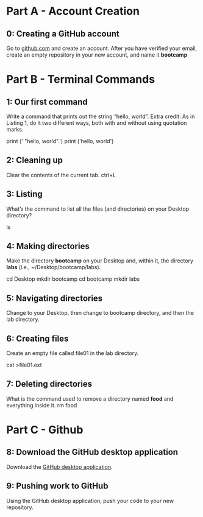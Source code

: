 # Part A - Account Creation


## 0: Creating a GitHub account

Go to [github.com](https://github.com/) and create an account. After you have verified your email, create an empty repository in your new account, and name it **bootcamp**

# Part B - Terminal Commands
  

## 1: Our first command

Write a command that prints out the string “hello, world”. Extra credit: As in Listing 1, do it two different ways, both with and without using quotation marks.

print (' "hello, world".')
print ('hello, world')
## 2: Cleaning up

Clear the contents of the current tab.
ctrl+L

## 3: Listing

What’s the command to list all the files (and directories) on your Desktop directory? 

ls
## 4: Making directories

Make the directory **bootcamp** on your Desktop and, within it, the directory **labs** (i.e., ~/Desktop/bootcamp/labs).

cd Desktop
mkdir bootcamp
cd bootcamp
mkdir labs
## 5: Navigating directories

Change to your Desktop, then change to bootcamp directory, and then the lab directory.


## 6: Creating files

Create an empty file called file01 in the lab directory. 

cat >file01.ext
## 7: Deleting directories

What is the command used to remove a directory named **food** and everything inside it. 
rm food
# Part C - Github 

## 8: Download the GitHub desktop application

Download the [GitHub desktop application](https://desktop.github.com/).

## 9: Pushing work to GitHub

Using the GitHub desktop application, push your code to your new repository.
